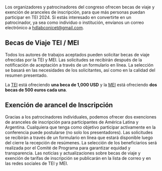 Los organizadores y patrocinadores del congreso ofrecen becas de viaje y exención de aranceles de inscripción, para que más personas puedan participar en TEI 2024. Si estás interesado en convertirte en un patrocinador, ya sea como individuo o institución, envíanos un correo electrónico a [hdlabconicet@gmail.com](mailto:hdlabconicet@gmail.com).

## Becas de Viaje TEI / MEI

Todos los autores de trabajos aceptados pueden solicitar becas de viaje ofrecidas por la TEI y MEI. Las solicitudes se recibirán después de la notificación de aceptación a través de un formulario en línea. La selección se basará en las necesidades de los solicitantes, así como en la calidad del resumen presentado.

La [TEI](https://tei-c.org/) está ofreciendo **una beca de 1,000 USD** y la [MEI](https://music-encoding.org/) está ofreciendo **dos becas de 500 euros cada una**.

## Exención de arancel de Inscripción

Gracias a los patrocinadores individuales, podemos ofrecer dos exenciones de aranceles de inscripción para participantes de América Latina y Argentina. Cualquiera que tenga como objetivo participar activamente en la conferencia puede postularse (no solo los presentadores). Las solicitudes se recibirán a través de un formulario en línea que estará disponible luego del cierre la recepción de resúmenes. La selección de los beneficiarios será realizada por el Comité de Programa para garantizar equidad y transparencia. Las noticias y actualizaciones sobre becas de viaje y exención de tarifas de inscripción se publicarán en la lista de correo y en las redes sociales de TEI y MEI.


